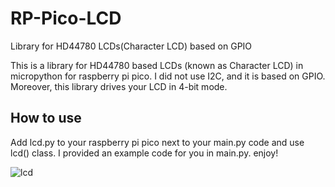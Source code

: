 # RP-Pico-LCD
Library for HD44780 LCDs(Character LCD) based on GPIO

This is a library for HD44780 based LCDs (known as Character LCD) in micropython for raspberry pi pico. I did not use I2C, and it is based on GPIO. Moreover, this library drives your LCD in 4-bit mode.
## How to use
Add lcd.py to your raspberry pi pico next to your main.py code and use lcd() class. I provided an example code for you in main.py. 
enjoy!

![lcd](https://user-images.githubusercontent.com/54714609/115985288-60b96a00-a5c0-11eb-8046-87dbdacdbcee.jpg)
